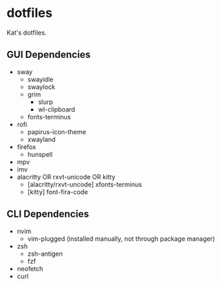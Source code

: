 # dotfiles
Kat's dotfiles.

## GUI Dependencies
- sway
  - swayidle
  - swaylock
  - grim
    - slurp
    - wl-clipboard
  - fonts-terminus
- rofi
  - papirus-icon-theme
  - xwayland
- firefox
  - hunspell
- mpv
- imv
- alacritty OR rxvt-unicode OR kitty
  - [alacritty/rxvt-uncode] xfonts-terminus
  - [kitty] font-fira-code
## CLI Dependencies
- nvim
  - vim-plugged (installed manually, not through package manager)
- zsh
  - zsh-antigen
  - fzf
- neofetch
- curl

